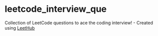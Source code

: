 # leetcode_interview_que
Collection of LeetCode questions to ace the coding interview! - Created using [LeetHub](https://github.com/QasimWani/LeetHub)
